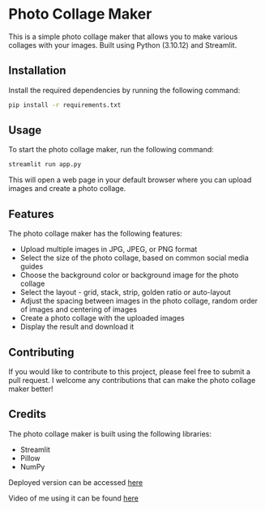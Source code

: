# Photo Collage Maker

This is a simple photo collage maker that allows you to make various collages with your images.
Built using Python (3.10.12) and Streamlit.

## Installation

Install the required dependencies by running the following command:

```sh
pip install -r requirements.txt
```

## Usage

To start the photo collage maker, run the following command:

```sh
streamlit run app.py
```

This will open a web page in your default browser where you can upload images and create a photo collage.

## Features

The photo collage maker has the following features:

- Upload multiple images in JPG, JPEG, or PNG format
- Select the size of the photo collage, based on common social media guides
- Choose the background color or background image for the photo collage
- Select the layout - grid, stack, strip, golden ratio or auto-layout
- Adjust the spacing between images in the photo collage, random order of images and centering of images
- Create a photo collage with the uploaded images
- Display the result and download it

## Contributing

If you would like to contribute to this project, please feel free to submit a pull request.
I welcome any contributions that can make the photo collage maker better!

## Credits

The photo collage maker is built using the following libraries:

- Streamlit
- Pillow
- NumPy

Deployed version can be accessed [here](https://al3xsus-photo-collage-main-nq4ktm.streamlit.app/)

Video of me using it can be
found [here](https://media-hosting.imagekit.io//c89c977fb7784c4d/streamlit-main-2025-01-30-16-01-50.webm?Expires=1832845421&Key-Pair-Id=K2ZIVPTIP2VGHC&Signature=g7aAP1Vr8g4JQDswVWKC~Ae6sGvSUO7h0v9eNo-j7ENdHhu3Fjx9ElObqJ8QZsfOabnli8ATHrtgwNaafVnFdAGRAG-AeEHGOjMRjXw4Ctbjt3ooDZYE6fMVwkDTAUTyRuPvrK7a-mas9YLwcEQp2tjCOuX9kMhn8q1rzB3FMGl-hkDH37xnx3qhJ~4Noiqfp0fQJHvMTcIwmzDxpiTsD10FBTGSjcz0wWGtEn9LsVU0SO5IMNUdfIx7OmwR-iT9qoghSlifkVrSEgW-VbF5AlvpOPxzdAEjFnj21EaYYfN3vm99ee2gTR1BKOjTxohG70GRXm3-GvW7JAiOpkBu9A__)